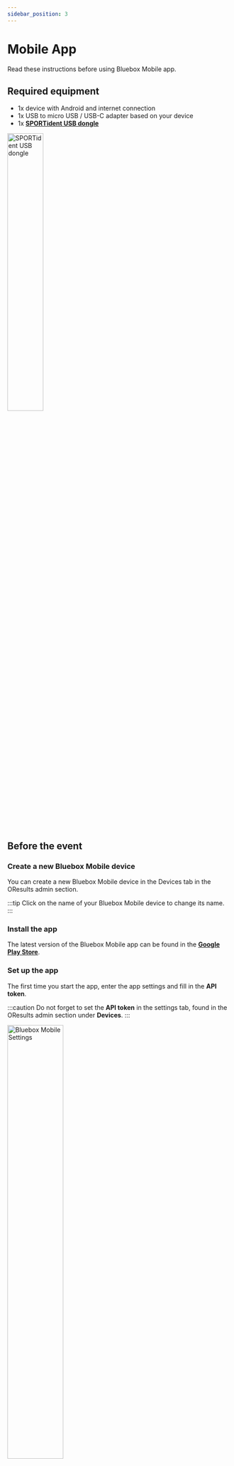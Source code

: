 ```yaml
---
sidebar_position: 3
---
```


# Mobile App

Read these instructions before using Bluebox Mobile app.

<!--:::caution
This is a beta version of the app so small bugs may appear.
:::-->

## Required equipment

- 1x device with Android and internet connection
- 1x USB to micro USB / USB-C adapter based on your device
- 1x **[SPORTident USB dongle](https://www.sportident.com/documents/si-radio/SRR-Kit/SPORTident_SRR-Dongle.pdf)**

<img src="/img/srr-dongle.png" width="40%" alt="SPORTident USB dongle"/>

## Before the event

### Create a new Bluebox Mobile device

You can create a new Bluebox Mobile device in the Devices tab in the OResults admin section.

:::tip
Click on the name of your Bluebox Mobile device to change its name.
:::

### Install the app

The latest version of the Bluebox Mobile app can be found in the **[Google Play Store](https://play.google.com/store/apps/details?id=eu.oresults.bluebox)**.

### Set up the app

The first time you start the app, enter the app settings and fill in the **API token**. 

<!--Optionally, you can set on which `Channel` your USB dongle is receiving punch records (see [How to setup a radiocontrol](./radio-control.md)). -->

:::caution
Do not forget to set the **API token** in the settings tab, found in the OResults admin section under **Devices**. 
:::

<img src="/img/bb-mobile-settings.jpg" width="50%" alt="Bluebox Mobile Settings"/>

### Connect the USB dongle

Connect the SPORTident USB dongle to your device using a USB to micro USB / USB-C adapter of your choice.

<img src="/img/mobile-dongle.svg" width="45%" alt="Phone with dongle" />

### Notes

* App connects to the SPORTident USB dongle automatically but make sure you accept all needed permissions (and check the "always" button) so the dongle can auto re-connect when the contact is loose.
* If you deny the app the location permissions, signal strength will not be sent to the OResults service and will be missing in the dashboard.
* App prevents the phone entering sleep mode. Do not leave the app running in the background if you are not using it, it will drain your battery. 
* **Device** screen shows incoming punches (green) and dongle connection status messages (yellow). **Punches** tab displays saved punches and their *send / not send yet* status.


### Ensure the Internet connection

Make sure that your device is connected to the Internet in the place of your radio control.

## On the day of the event

### Placement of the device

:::danger
Connected USB dongle must be placed at approximately **the same height as the SI stations** at a **maximum distance of 2 metres** to ensure reliable detection of punch records.
:::

### Monitoring

>See **[Device monitoring](./device-monitoring)**.

## Privacy policy (Bluebox Mobile)

OResutls (Otakar Hirš and Jan Jurica) built the Bluebox Mobile app as a Free app. This SERVICE is provided by OResutls at no cost and is intended for use as is.

This page is used to inform visitors regarding our policies with the collection, use, and disclosure of Personal Information if anyone decided to use our Service.

If you choose to use our Service, then you agree to the collection and use of information in relation to this policy. The Personal Information that we collect is used for providing the Service. We will not use or share your information with 3rd party.


**Information Collection and Use**

For a better experience, while using our Service, we may require you to provide us with the device location. This enables us to access the signal strength of the device in order to display the device status it in the web dashboard. We only transmit the signal strength as a value between 0-5 and precise location can not be inferred. This information is stored indefinitely, but you can request the deletion from the database via our contact email. You may choose to not provide location permission to the app, in which case the signal strength will not be transferred and available in the dashboard.

**Security**

The information can be transferred using unsecure connection, and we cannot guarantee its privacy.

**Changes to This Privacy Policy**

We may update our Privacy Policy from time to time. Thus, you are advised to review this page periodically for any changes. We will notify you of any changes by posting the new Privacy Policy on this page.

This policy is effective as of 2022-10-12

**Contact Us**

If you have any questions or suggestions about our Privacy Policy, do not hesitate to contact us at info@oresutls.eu.

